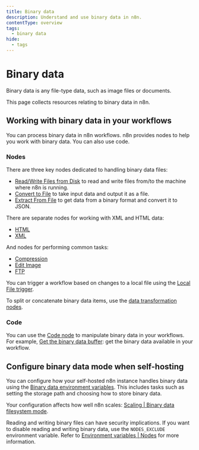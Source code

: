 ```yaml
---
title: Binary data
description: Understand and use binary data in n8n.
contentType: overview
tags:
  - binary data
hide:
  - tags
---
```


# Binary data

Binary data is any file-type data, such as image files or documents.

This page collects resources relating to binary data in n8n.

## Working with binary data in your workflows

You can process binary data in n8n workflows. n8n provides nodes to help you work with binary data. You can also use code. 

### Nodes

There are three key nodes dedicated to handling binary data files:

- [Read/Write Files from Disk](/integrations/builtin/core-nodes/n8n-nodes-base.filesreadwrite/) to read and write files from/to the machine where n8n is running.
- [Convert to File](/integrations/builtin/core-nodes/n8n-nodes-base.converttofile/) to take input data and output it as a file.
- [Extract From File](/integrations/builtin/core-nodes/n8n-nodes-base.extractfromfile/) to get data from a binary format and convert it to JSON.

There are separate nodes for working with XML and HTML data:

* [HTML](/integrations/builtin/core-nodes/n8n-nodes-base.html/)
* [XML](/integrations/builtin/core-nodes/n8n-nodes-base.xml/)

And nodes for performing common tasks:

* [Compression](/integrations/builtin/core-nodes/n8n-nodes-base.compression/)
* [Edit Image](/integrations/builtin/core-nodes/n8n-nodes-base.editimage/)
* [FTP](/integrations/builtin/core-nodes/n8n-nodes-base.ftp/)

You can trigger a workflow based on changes to a local file using the [Local File trigger](/integrations/builtin/core-nodes/n8n-nodes-base.localfiletrigger/).

To split or concatenate binary data items, use the [data transformation nodes](/data/#data-transformation-nodes).

### Code

You can use the [Code node](/code/code-node/) to manipulate binary data in your workflows. For example, [Get the binary data buffer](/code/cookbook/code-node/get-binary-data-buffer/): get the binary data available in your workflow.


## Configure binary data mode when self-hosting

You can configure how your self-hosted n8n instance handles binary data using the [Binary data environment variables](/hosting/configuration/environment-variables/binary-data). This includes tasks such as setting the storage path and choosing how to store binary data.

Your configuration affects how well n8n scales: [Scaling | Binary data filesystem mode](/hosting/scaling/binary-data/).

Reading and writing binary files can have security implications. If you want to disable reading and writing binary data, use the `NODES_EXCLUDE` environment variable. Refer to [Environment variables | Nodes](/hosting/configuration/environment-variables/nodes/) for more information.
